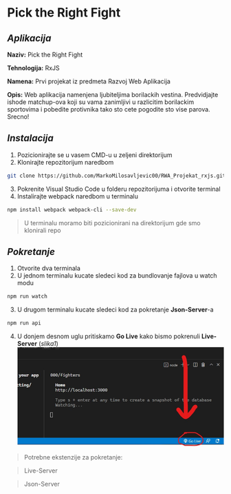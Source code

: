 # Pick the Right Fight

## _Aplikacija_

**Naziv:** Pick the Right Fight

**Tehnologija:** RxJS

**Namena:** Prvi projekat iz predmeta Razvoj Web Aplikacija

**Opis:** Web aplikacija namenjena ljubiteljima borilackih vestina. Predvidjajte ishode matchup-ova koji su vama zanimljivi u razlicitim borilackim sportovima i pobedite protivnika tako sto cete pogodite sto vise parova. Srecno!

## _Instalacija_
1. Pozicionirajte se u vasem CMD-u u zeljeni direktorijum
2. Klonirajte repozitorijum naredbom 
```sh
git clone https://github.com/MarkoMilosavljevic00/RWA_Projekat_rxjs.git
``` 
3. Pokrenite Visual Studio Code u folderu repozitorijuma i otvorite terminal
4. Instalirajte webpack naredbom u terminalu 
```sh
npm install webpack webpack-cli --save-dev
```
> U terminalu moramo biti pozicionirani na direktorijum gde smo klonirali repo

## _Pokretanje_
1. Otvorite dva terminala
2. U jednom terminalu kucate sledeci kod za bundlovanje fajlova u watch modu
```sh
npm run watch
```
3. U drugom terminalu kucate sledeci kod za pokretanje **Json-Server**-a
```sh
npm run api
```
4. U donjem desnom uglu pritiskamo **Go Live** kako bismo pokrenuli **Live-Server** (*slika1*)
![slika1](src/assets/rm-01.jpg)

> Potrebne ekstenzije za pokretanje:

> Live-Server

> Json-Server
